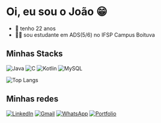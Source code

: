 # Oi, eu sou o João 😁

- 🕺 tenho 22 anos
- 👨‍💻 sou estudante em ADS(5/6) no IFSP Campus Boituva


## Minhas Stacks

![Java](https://img.shields.io/badge/Java-ED8B00?style=for-the-badge&logo=openjdk&logoColor=white)
![C](https://img.shields.io/badge/C-00599C?style=for-the-badge&logo=c&logoColor=white)
![Kotlin](https://img.shields.io/badge/Kotlin-0095D5?&style=for-the-badge&logo=kotlin&logoColor=white)
![MySQL](https://img.shields.io/badge/MySQL-00000F?style=for-the-badge&logo=mysql&logoColor=white)

![Top Langs](https://github-readme-stats-git-masterrstaa-rickstaa.vercel.app/api/top-langs/?username=joaoAMG&bg_color=000&border_color=30A3DC&title_color=E94D5F&text_color=FFF) 
 

## Minhas redes
[![LinkedIn](https://img.shields.io/badge/LinkedIn-0077B5?style=for-the-badge&logo=linkedin&logoColor=white)](https://www.linkedin.com/in/ojoaosantos/)
[![Gmail](https://img.shields.io/badge/Gmail-333333?style=for-the-badge&logo=gmail&logoColor=red)](mailto:contactjoaof@gmail.com)
[![WhatsApp](https://img.shields.io/badge/WhatsApp-25D366?style=for-the-badge&logo=whatsapp&logoColor=white)](https://web.whatsapp.com/send?phone=5511941609974)
[![Portfolio](https://img.shields.io/badge/Portfolio-FF5722?style=for-the-badge&logo=todoist&logoColor=white)](https://joaofsantos.vercel.app/)
